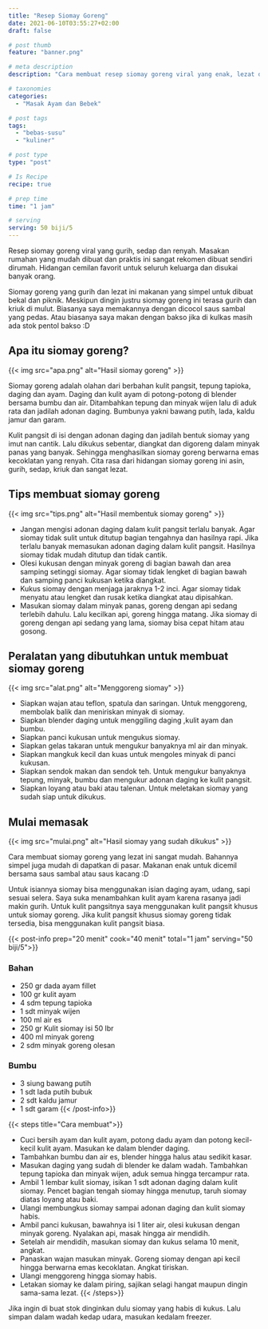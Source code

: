 ```yaml
---
title: "Resep Siomay Goreng"
date: 2021-06-10T03:55:27+02:00
draft: false

# post thumb
feature: "banner.png"

# meta description
description: "Cara membuat resep siomay goreng viral yang enak, lezat dan simpel. Membuat masakan rumahan siomay goreng yang gurih dan renyah ini mudah untuk dipelajari."

# taxonomies
categories:
  - "Masak Ayam dan Bebek"

# post tags
tags:
  - "bebas-susu"
  - "kuliner"

# post type
type: "post"

# Is Recipe
recipe: true

# prep time
time: "1 jam"

# serving
serving: 50 biji/5
---
```

Resep siomay goreng viral yang gurih, sedap dan renyah. Masakan rumahan yang mudah dibuat dan praktis ini sangat rekomen dibuat sendiri dirumah. Hidangan cemilan favorit untuk seluruh keluarga dan disukai banyak orang.

Siomay goreng yang gurih dan lezat ini makanan yang simpel untuk dibuat bekal dan piknik. Meskipun dingin justru siomay goreng ini terasa gurih dan kriuk di mulut. Biasanya saya memakannya dengan dicocol saus sambal yang pedas. Atau biasanya saya makan dengan bakso jika di kulkas masih ada stok pentol bakso :D

## Apa itu siomay goreng?

{{< img src="apa.png" alt="Hasil siomay goreng" >}}

Siomay goreng adalah olahan dari berbahan kulit pangsit, tepung tapioka, daging dan ayam. Daging dan kulit ayam di potong-potong di blender bersama bumbu dan air. Ditambahkan tepung dan minyak wijen lalu di aduk rata dan jadilah adonan daging. Bumbunya yakni bawang putih, lada, kaldu jamur dan garam.

Kulit pangsit di isi dengan adonan daging dan jadilah bentuk siomay yang imut nan cantik. Lalu dikukus sebentar, diangkat dan digoreng dalam minyak panas yang banyak. Sehingga menghasilkan siomay goreng berwarna emas kecoklatan yang renyah. Cita rasa dari hidangan siomay goreng ini asin, gurih, sedap, kriuk dan sangat lezat.

## Tips membuat siomay goreng

{{< img src="tips.png" alt="Hasil membentuk siomay goreng" >}}

-   Jangan mengisi adonan daging dalam kulit pangsit terlalu banyak. Agar siomay tidak sulit untuk ditutup bagian tengahnya dan hasilnya rapi. Jika terlalu banyak memasukan adonan daging dalam kulit pangsit. Hasilnya siomay tidak mudah ditutup dan tidak cantik.
-   Olesi kukusan dengan minyak goreng di bagian bawah dan area samping setinggi siomay. Agar siomay tidak lengket di bagian bawah dan samping panci kukusan ketika diangkat.
-   Kukus siomay dengan menjaga jaraknya 1-2 inci. Agar siomay tidak menyatu atau lengket dan rusak ketika diangkat atau dipisahkan.
-   Masukan siomay dalam minyak panas, goreng dengan api sedang terlebih dahulu. Lalu kecilkan api, goreng hingga matang. Jika siomay di goreng dengan api sedang yang lama, siomay bisa cepat hitam atau gosong.

## Peralatan yang dibutuhkan untuk membuat siomay goreng

{{< img src="alat.png" alt="Menggoreng siomay" >}}

-   Siapkan wajan atau teflon, spatula dan saringan. Untuk menggoreng, membolak balik dan meniriskan minyak di siomay.
-   Siapkan blender daging untuk menggiling daging ,kulit ayam dan bumbu.
-   Siapkan panci kukusan untuk mengukus siomay.
-   Siapkan gelas takaran untuk mengukur banyaknya ml air dan minyak.
-   Siapkan mangkuk kecil dan kuas untuk mengoles minyak di panci kukusan.
-   Siapkan sendok makan dan sendok teh. Untuk mengukur banyaknya tepung, minyak, bumbu dan mengukur adonan daging ke kulit pangsit.
-   Siapkan loyang atau baki atau talenan. Untuk meletakan siomay yang sudah siap untuk dikukus.

## Mulai memasak

{{< img src="mulai.png" alt="Hasil siomay yang sudah dikukus" >}}

Cara membuat siomay goreng yang lezat ini sangat mudah. Bahannya simpel juga mudah di dapatkan di pasar. Makanan enak untuk dicemil bersama saus sambal atau saus kacang :D

Untuk isiannya siomay bisa menggunakan isian daging ayam, udang, sapi sesuai selera. Saya suka menambahkan kulit ayam karena rasanya jadi makin gurih. Untuk kulit pangsitnya saya menggunakan kulit pangsit khusus untuk siomay goreng. Jika kulit pangsit khusus siomay goreng tidak tersedia, bisa menggunakan kulit pangsit biasa.

{{< post-info prep="20 menit" cook="40 menit" total="1 jam" serving="50 biji/5">}}

### Bahan

-   250 gr dada ayam fillet
-   100 gr kulit ayam
-   4 sdm tepung tapioka
-   1 sdt minyak wijen
-   100 ml air es
-   250 gr Kulit siomay isi 50 lbr
-   400 ml minyak goreng
-   2 sdm minyak goreng olesan

### Bumbu

-   3 siung bawang putih
-   1 sdt lada putih bubuk
-   2 sdt kaldu jamur
-   1 sdt garam
{{< /post-info>}}

{{< steps title="Cara membuat">}}
-   Cuci bersih ayam dan kulit ayam, potong dadu ayam dan potong kecil-kecil kulit ayam. Masukan ke dalam blender daging.
-   Tambahkan bumbu dan air es, blender hingga halus atau sedikit kasar.
-   Masukan daging yang sudah di blender ke dalam wadah. Tambahkan tepung tapioka dan minyak wijen, aduk semua hingga tercampur rata.
-   Ambil 1 lembar kulit siomay, isikan 1 sdt adonan daging dalam kulit siomay. Pencet bagian tengah siomay hingga menutup, taruh siomay diatas loyang atau baki.
-   Ulangi membungkus siomay sampai adonan daging dan kulit siomay habis.
-   Ambil panci kukusan, bawahnya isi 1 liter air, olesi kukusan dengan minyak goreng. Nyalakan api, masak hingga air mendidih.
-   Setelah air mendidih, masukan siomay dan kukus selama 10 menit, angkat.
-   Panaskan wajan masukan minyak. Goreng siomay dengan api kecil hingga berwarna emas kecoklatan. Angkat tiriskan.
-   Ulangi menggoreng hingga siomay habis.
-   Letakan siomay ke dalam piring, sajikan selagi hangat maupun dingin sama-sama lezat.
{{< /steps>}}

Jika ingin di buat stok dinginkan dulu siomay yang habis di kukus. Lalu simpan dalam wadah kedap udara, masukan kedalam freezer.